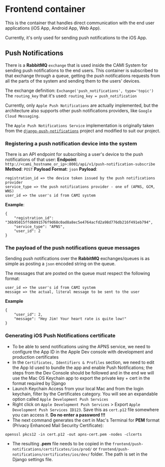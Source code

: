 Frontend container
==============
This is the container that handles direct communication with the end user applications (iOS App, Android App, Web App).

Currently, it's only used for sending push notifications to the iOS App.

## Push Notifications

There is a **RabbitMQ** `exchange` that is used inside the CAMI System for sending push notifications to the end users. This container is subscribed to that exchange through a queue, getting the push notifications requests from all the parts of the system and sending them to the users' devices.

The exchange definition: `Exchange('push_notifications', type='topic')`
The `routing_key` that it's used: `routing_key = push_notification`

Currently, only `Apple Push Notifications` are actually implemented, but the architecture also supports other push notifications providers, like `Google Cloud Messaging`.

The `Apple Push Notifications Service` implementation is originally taken from the [`django-push-notifications`](https://github.com/jleclanche/django-push-notifications/tree/master/push_notifications) project and modified to suit our project.

### Registering a push notification device into the system
There is an API endpoint for subscribing a user's device to the push notifications of that user:
**Endpoint**: `http://<cami_hostname_or_ip>:8001/api/v1/push-notification-subscribe`
**Method**: `POST`
**Payload Format**: `json`
**Payload**:
```
registration_id => the device token issued by the push notifications provider
service_type => the push notifications provider - one of (APNS, GCM, WNS)
user_id => the user's id from CAMI system
```
**Example**:
```
{
    "registration_id": "36b95015ffd6091576f9d68c0ad8a8ec5e4764acfd2a98d776db216f491eb794",
    "service_type": "APNS",
    "user_id": 2
}
```

### The payload of the push notifications queue messages
Sending push notifications over the **RabbitMQ** exchanges/queues is as simple as posting a `json` encoded string on the queue.

The messages that are posted on the queue must respect the following format:
```
user_id => the user's id from CAMI system
message => the actual, literal message to be sent to the user
```

**Example**
```
{
    "user_id": 2,
    "message": "Hey Jim! Your heart rate is quite low!"
}
```

### Generating iOS Push Notifications certificate

- To be able to send notifications using the APNS service, we need to configure the App ID in the Apple Dev console with development and production certificates
- In the `Certificates, Identifiers & Profiles` section, we need to edit the App Id used to bundle the app and enable Push Notifications; the steps from the Dev Console should be followed and in the end we will use the Mac OS Keychain app to export the private key + cert in the format required by Django
- Launch Keychain Access from your local Mac and from the login keychain, filter by the Certificates category. You will see an expandable option called `Apple Development Push Services`
- Right click on `Apple Development Push Services` > Export `Apple Development Push Services ID123`. Save this as `cert.p12` file somewhere you can access it. **Do no enter a password !!!**
- The next command generates the cert in Mac's Terminal for **PEM** format (Privacy Enhanced Mail Security Certificate):
    
`openssl pkcs12 -in cert.p12 -out apns-cert.pem -nodes -clcerts`

- The resulting **.pem** file needs to be copied in the `frontend/push-notifications/certificates/ios/prod/` or `frontend/push-notifications/certificates/ios/dev/` folder. The path is set in the Django settings file.